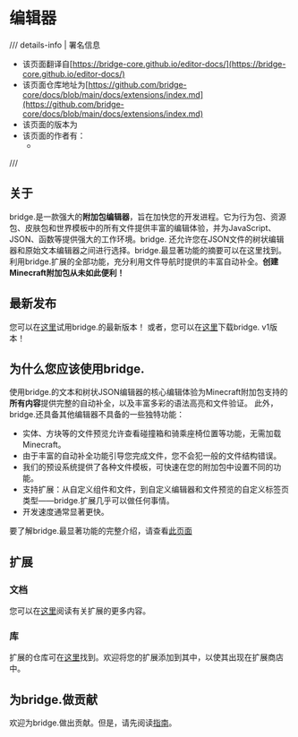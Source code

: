 # 编辑器

/// details-info | 署名信息
- 该页面翻译自[https://bridge-core.github.io/editor-docs/](https://bridge-core.github.io/editor-docs/)
- 该页面仓库地址为[https://github.com/bridge-core/docs/blob/main/docs/extensions/index.md](https://github.com/bridge-core/docs/blob/main/docs/extensions/index.md)
- 该页面的版本为<!-- md:samp bridge-core/bridge-core.github.io@7d4b15496ca7041748d7fc16fd063005550c1f5a -->
- 该页面的作者有：
    - <!-- md:samp @joelant05 -->
///

## 关于

bridge.是一款强大的**附加包编辑器**，旨在加快您的开发进程。它为行为包、资源包、皮肤包和世界模板中的所有文件提供丰富的编辑体验，并为JavaScript、JSON、函数等提供强大的工作环境。bridge. 还允许您在JSON文件的树状编辑器和原始文本编辑器之间进行选择。bridge.最显著功能的摘要可以在这里找到。利用bridge.扩展的全部功能，充分利用文件导航时提供的丰富自动补全。**创建Minecraft附加包从未如此便利！**

## 最新发布

您可以在[这里](https://bridge-core.app/editor/)试用bridge.的最新版本！
或者，您可以在[这里](https://github.com/bridge-core/bridge./releases/latest)下载bridge. v1版本！

## 为什么**您**应该使用bridge.

使用bridge.的文本和树状JSON编辑器的核心编辑体验为Minecraft附加包支持的**所有内容**提供完整的自动补全，以及丰富多彩的语法高亮和文件验证。
此外，bridge.还具备其他编辑器不具备的一些独特功能：

- 实体、方块等的文件预览允许查看碰撞箱和骑乘座椅位置等功能，无需加载Minecraft。
- 由于丰富的自动补全功能引导您完成文件，您不会犯一般的文件结构错误。
- 我们的预设系统提供了各种文件模板，可快速在您的附加包中设置不同的功能。
- 支持扩展：从自定义组件和<!-- md:samp .molang -->文件，到自定义编辑器和文件预览的自定义标签页类型——bridge.扩展几乎可以做任何事情。
- 开发速度通常显著更快。

要了解bridge.最显著功能的完整介绍，请查看[此页面](./features.md)

## 扩展

### 文档

您可以在[这里](../extension/index.md)阅读有关扩展的更多内容。

### 库

扩展的仓库可在[这里](https://github.com/solvedDev/bridge-plugins)找到。欢迎将您的扩展添加到其中，以使其出现在扩展商店中。

## 为bridge.做贡献

欢迎为bridge.做出贡献。但是，请先阅读[指南](https://github.com/bridge-core/editor/blob/main/CONTRIBUTING.md)。